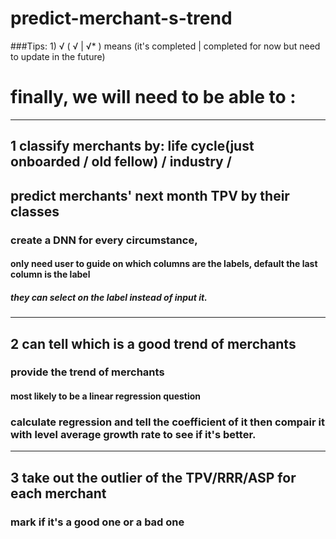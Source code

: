 # predict-merchant-s-trend

###Tips: 1) √ ( √ | √* ) means (it's completed | completed for now but need to update in the future)

# finally, we will need to be able to :

-----------------------------------------------------------------------------------
## 1 classify merchants by: life cycle(just onboarded / old fellow) / industry / 

## predict merchants' next month TPV by their classes
### create a DNN for every circumstance,
#### only need user to guide on which columns are the labels, default the last column is the label
##### they can select on the label instead of input it.

-----------------------------------------------------------------------------------
## 2 can tell which is a good trend of merchants
### provide the trend of merchants 
#### most likely to be a linear regression question
### calculate regression and tell the coefficient of it then compair it with level average growth rate to see if it's better.

-----------------------------------------------------------------------------------
## 3 take out the outlier of the TPV/RRR/ASP for each merchant
### mark if it's a good one or a bad one

